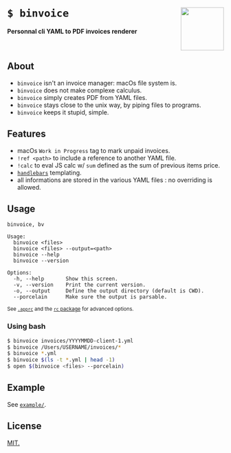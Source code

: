 # `$ binvoice` <img src="https://emojipedia-us.s3.dualstack.us-west-1.amazonaws.com/thumbs/240/apple/155/banknote-with-euro-sign_1f4b6.png" width="100" align="right">
**Personnal cli YAML to PDF invoices renderer**

<br>

## About
- `binvoice` isn't an invoice manager: macOs file system is.
- `binvoice` does not make complexe calculus.
- `binvoice` simply creates PDF from YAML files.
- `binvoice` stays close to the unix way, by piping files to programs.
- `binvoice` keeps it stupid, simple.

## Features
- macOs `Work in Progress` tag to mark unpaid invoices.
- `!ref <path>` to include a reference to another YAML file.
- `!calc` to eval JS calc w/ `sum` defined as the sum of previous items price.
- [`handlebars`](https://github.com/wycats/handlebars.js/) templating.
- all informations are stored in the various YAML files : no overriding is allowed.

## Usage
```
binvoice, bv

Usage:
  binvoice <files>
  binvoice <files> --output=<path>
  binvoice --help
  binvoice --version

Options:
  -h, --help       Show this screen.
  -v, --version    Print the current version.
  -o, --output     Define the output directory (default is CWD).
  --porcelain      Make sure the output is parsable.

```
<sup>See [`.apprc`](.apprc) and the [`rc` package](https://github.com/dominictarr/rc#standards) for advanced options.</sup>

### Using bash
```sh
$ binvoice invoices/YYYYMMDD-client-1.yml
$ binvoice /Users/USERNAME/invoices/*
$ binvoice *.yml
$ binvoice $(ls -t *.yml | head -1)
$ open $(binvoice <files> --porcelain)
```

## Example

See [`example/`](example).

## License
[MIT.](https://tldrlegal.com/license/mit-license)
